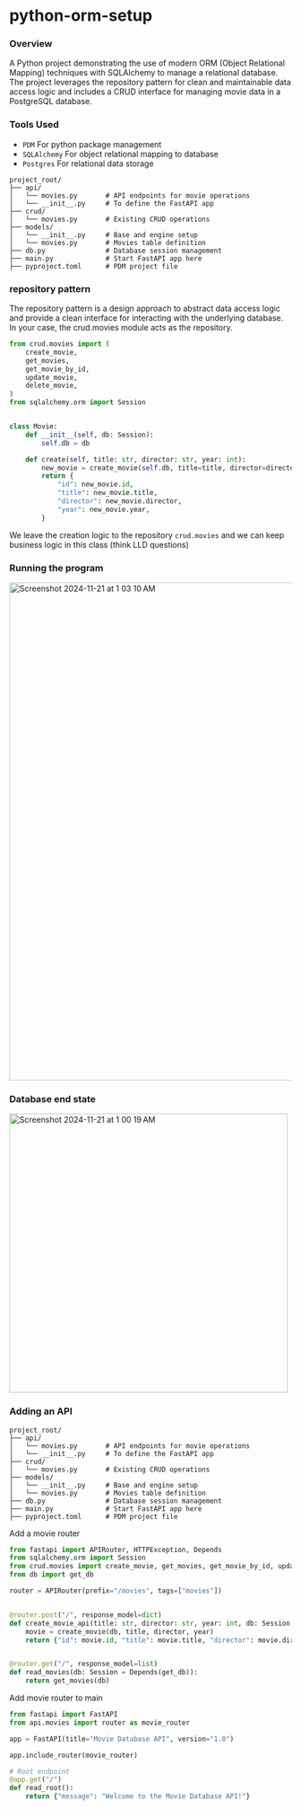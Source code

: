 # python-orm-setup

### Overview
A Python project demonstrating the use of modern ORM (Object Relational Mapping) techniques with SQLAlchemy to manage a relational database. The project leverages the repository pattern for clean and maintainable data access logic and includes a CRUD interface for managing movie data in a PostgreSQL database.

### Tools Used
* `PDM` For python package management
* `SQLAlchemy` For object relational mapping to database
* `Postgres` For relational data storage

```
project_root/
├── api/
│   └── movies.py       # API endpoints for movie operations
│   └── __init__.py     # To define the FastAPI app
├── crud/
│   └── movies.py       # Existing CRUD operations
├── models/
│   └── __init__.py     # Base and engine setup
│   └── movies.py       # Movies table definition
├── db.py               # Database session management
├── main.py             # Start FastAPI app here
├── pyproject.toml      # PDM project file
```


### repository pattern

The repository pattern is a design approach to abstract data access logic and provide a clean interface for interacting with the underlying database. In your case, the crud.movies module acts as the repository.

```python
from crud.movies import (
    create_movie,
    get_movies,
    get_movie_by_id,
    update_movie,
    delete_movie,
)
from sqlalchemy.orm import Session


class Movie:
    def __init__(self, db: Session):
        self.db = db

    def create(self, title: str, director: str, year: int):
        new_movie = create_movie(self.db, title=title, director=director, year=year)
        return {
            "id": new_movie.id,
            "title": new_movie.title,
            "director": new_movie.director,
            "year": new_movie.year,
        }

```
We leave the creation logic to the repository `crud.movies` and we can keep business logic in this class (think LLD questions)

### Running the program

<img width="887" alt="Screenshot 2024-11-21 at 1 03 10 AM" src="https://github.com/user-attachments/assets/41e1e2cb-850c-456e-9be1-d84f1ab91edd">

### Database end state
<img width="497" alt="Screenshot 2024-11-21 at 1 00 19 AM" src="https://github.com/user-attachments/assets/e859f79f-3aa7-4a51-8107-76ff1169bc18">

### Adding an API
```
project_root/
├── api/
│   └── movies.py       # API endpoints for movie operations
│   └── __init__.py     # To define the FastAPI app
├── crud/
│   └── movies.py       # Existing CRUD operations
├── models/
│   └── __init__.py     # Base and engine setup
│   └── movies.py       # Movies table definition
├── db.py               # Database session management
├── main.py             # Start FastAPI app here
├── pyproject.toml      # PDM project file
```

Add a movie router
```python
from fastapi import APIRouter, HTTPException, Depends
from sqlalchemy.orm import Session
from crud.movies import create_movie, get_movies, get_movie_by_id, update_movie, delete_movie
from db import get_db

router = APIRouter(prefix="/movies", tags=["movies"])


@router.post("/", response_model=dict)
def create_movie_api(title: str, director: str, year: int, db: Session = Depends(get_db)):
    movie = create_movie(db, title, director, year)
    return {"id": movie.id, "title": movie.title, "director": movie.director, "year": movie.year}


@router.get("/", response_model=list)
def read_movies(db: Session = Depends(get_db)):
    return get_movies(db)
```

Add movie router to main
```python
from fastapi import FastAPI
from api.movies import router as movie_router

app = FastAPI(title="Movie Database API", version="1.0")

app.include_router(movie_router)

# Root endpoint
@app.get("/")
def read_root():
    return {"message": "Welcome to the Movie Database API!"}
```
